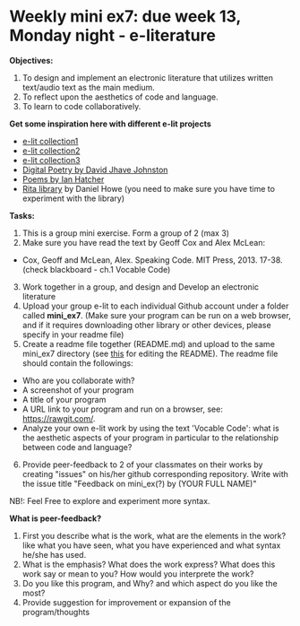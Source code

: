 # Weekly mini ex7: due week 13, Monday night - e-literature

**Objectives:**
1. To design and implement an electronic literature that utilizes written text/audio text as the main medium. 
2. To reflect upon the aesthetics of code and language.
3. To learn to code collaboratively.

**Get some inspiration here with different e-lit projects**
- [e-lit collection1](http://collection.eliterature.org/1/)
- [e-lit collection2](http://collection.eliterature.org/2/)
- [e-lit collection3](http://collection.eliterature.org/3/)
- [Digital Poetry by David Jhave Johnston](http://glia.ca/)
- [Poems by Ian Hatcher](http://ianhatcher.net/#!/poems)
- [Rita library](http://rednoise.org/rita/) by Daniel Howe (you need to make sure you have time to experiment with the library)

**Tasks:**
1. This is a group mini exercise. Form a group of 2 (max 3)
2. Make sure you have read the text by Geoff Cox and Alex McLean: 
- Cox, Geoff and McLean, Alex. Speaking Code. MIT Press, 2013. 17-38. (check blackboard - ch.1 Vocable Code)
3. Work together in a group, and design and Develop an electronic literature 
4. Upload your group e-lit to each individual Github account under a folder called **mini_ex7**. (Make sure your program can be run on a web browser, and if it requires downloading other library or other devices, please specify in your readme file) 
5. Create a readme file together (README.md) and upload to the same mini_ex7 directory (see [this](https://github.com/adam-p/markdown-here/wiki/Markdown-Cheatsheet) for editing the README). The readme file should contain the followings:
- Who are you collaborate with?
- A screenshot of your program
- A title of your program
- A URL link to your program and run on a browser, see: https://rawgit.com/.
- Analyze your own e-lit work by using the text 'Vocable Code': what is the aesthetic aspects of your program in particular to the relationship between code and language? 
6. Provide peer-feedback to 2 of your classmates on their works by creating "issues" on his/her github corresponding repository. Write with the issue title "Feedback on mini_ex(?) by (YOUR FULL NAME)"

NB!: Feel Free to explore and experiment more syntax.

**What is peer-feedback?**
1. First you describe what is the work, what are the elements in the work? like what you have seen, what you have experienced and what syntax he/she has used.
2. What is the emphasis? What does the work express? What does this work say or mean to you? How would you interprete the work?
3. Do you like this program, and Why? and which aspect do you like the most? 
4. Provide suggestion for improvement or expansion of the program/thoughts
